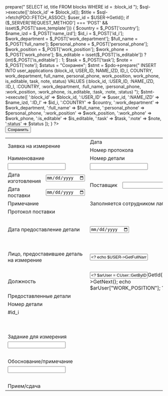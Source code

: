 <?
require("../header.php");
$dsn = 'mysql:host=localhost;dbname=test_db';
$username = 'root';
$password = 'root';

$pdo = new PDO($dsn, $username, $password);
$title = "";
$block_id = isset($_GET['block_id']) ? intval($_GET['block_id']) : 0;
$sql = $pdo->prepare("
SELECT id, title FROM blocks WHERE id = :block_id
");
$sql->execute([':block_id' => $block_id]);
$title = $sql->fetch(PDO::FETCH_ASSOC);

$user_id = $USER->GetId();
if ($_SERVER['REQUEST_METHOD'] === 'POST' && isset($_POST['save_template'])) {
	$country = $_POST['country'];
	$name_izd = $_POST['name_izd'];
	$id_i = $_POST['id_i'];
	$work_department = $_POST['work_department'];
	$full_name = $_POST['full_name'];
	$personal_phone = $_POST['personal_phone'];
	$work_position = $_POST['work_position'];
	$work_phone = $_POST['work_phone'];
	$is_editable = isset($_POST['is_editable']) ? (int)$_POST['is_editable'] : 1;
	$task = $_POST['task'];
	$note = $_POST['note'];
	$status = "Сохранен";
	$stmt = $pdo->prepare("
	INSERT INTO user_applications (block_id, USER_ID, NAME_IZD, ID_I, COUNTRY, work_department, full_name, personal_phone, work_position, work_phone, is_editable, task, note, status)
VALUES (:block_id, :USER_ID, :NAME_IZD, :ID_I, :COUNTRY, :work_department, :full_name, :personal_phone, :work_position, :work_phone, :is_editable, :task, :note, :status)
	");
	$stmt->execute([
	':block_id' => $block_id,
	':USER_ID' => $user_id,
	':NAME_IZD' => $name_izd,
	':ID_I' => $id_i,
	':COUNTRY' => $country,
	':work_department' => $work_department,
	':full_name' => $full_name,
	':personal_phone' => $personal_phone,
	':work_position' => $work_position,
	':work_phone' => $work_phone,
	':is_editable' => $is_editable,
	':task' => $task,
	':note' => $note,
	':status' => $status
	]);
}
?>
<!-- jQuery -->

<script src="https://code.jquery.com/jquery-3.6.0.min.js"></script>

<!-- Bootstrap CSS -->
<link href="https://stackpath.bootstrapcdn.com/bootstrap/4.5.2/css/bootstrap.min.css" rel="stylesheet">

<!-- Bootstrap JS (зависит от jQuery) -->
<script src="https://stackpath.bootstrapcdn.com/bootstrap/4.5.2/js/bootstrap.bundle.min.js"></script>

<style>
        .suggestions {
            border: 1px solid #ccc;
            max-width: 300px;
            position: absolute;
            background: white;
            z-index: 10;
        }

        .suggestions div {
            padding: 5px;
            cursor: pointer;
        }

        .suggestions div:hover {
            background-color: #f0f0f0;
        }
    </style>
<form method="POST">
 <button type="submit" name="save_template">Сохранить</button>
	<table class="form">
	<tbody>
	<tr>
		<td rowspan="2" colspan="2">
			 Заявка на измерение<br>
		</td>
		<td rowspan="1" colspan="2">
			 Дата
		</td>
		<td rowspan="1" colspan="2">
			 <? echo date("d.m.y"); ?> <br>
		</td>
	</tr>
	<tr>
		<td colspan="2">
			 Номер протокола
		</td>
		<td colspan="2">
			 <? echo $title['title']; ?>-<? echo date("Y"); ?>-id
		</td>
	</tr>
	<tr>
		<td colspan="2" style="width:100px">
			 Наименование
		</td>
		<td colspan="2">
			 Номер детали
		</td>
		<td colspan="2">
			 Дата предоставления на замер
		</td>
	</tr>
	<tr>
		<td colspan="2">
 <label for="NAME_IZD"></label> <input type="text" id="field2" name="name_izd">
	<div id="suggestions2" class="suggestions"></div>
		</td>
		<td colspan="2">
 <label for="id_i"></label> <input type="text" id="field1" name="id_i">
	<div id="suggestions1" class="suggestions"></div>
		</td>
		<td colspan="2">
			 <input type="date" id="date" name="date">
		</td>
	</tr>
	<tr>
		<td colspan="1">
			 Дата изготовления
		</td>
		<td rowspan="1">
			<input type="date" id="date" name="date">
		</td>
		<td rowspan="2" colspan="1">
			 Поставщик
		</td>
		<td rowspan="2">
 <label for="COUNTRY"></label> <input type="text" id="COUNTRY" name="country" readonly=""><br>
		</td>
		<td rowspan="2" colspan="1">
			 Количество
		</td>
		<td rowspan="2">
			 <label for="count"></label> <input type="text" id="count" name="count"> <br>
		</td>
	</tr>
	<tr>
		<td colspan="1">
			Дата поставки⁠
		</td>
		<td rowspan="1">
			<input type="date" id="date" name="date">
		</td>
	</tr>
	<tr>
		<td colspan="2">
			 Примечание
		</td>
		<td colspan="4">
			 Заполняется сотрудником лаборатории
		</td>
	</tr>
	<tr>
		<td colspan="6">
			 Протокол поставки
		</td>
	</tr>
	<tr>
		<td colspan="2">
			Дата предоставление детали
		</td>
		<td colspan="2">
			<input type="date" id="date" name="date">
		</td>
		<td colspan="1">
			 Цех/отдел
		</td>
		<td rowspan="1">
 <input type="text" id="WORK_DEPARTMENT" name="work_department" readonly="" value="<? $arUser = CUser::GetByID($GLOBALS["USER"]->GetId())->GetNext(); echo $arUser["WORK_DEPARTMENT"]; ?>">
		</td>
	</tr>
	<tr>
		<td colspan="2">
			 Лицо, предоставившее деталь на измерение
		</td>
		<td colspan="2" name="full_name">
 <input type="text" id="FULL_NAME" name="full_name" readonly="" value="<? echo $USER->GetFullName();?>">
		</td>
		<td colspan="1">
			 Тел.
		</td>
		<td colspan="1">
 <input type="text" id="PERSONAL_PHONE" name="personal_phone" readonly="" value="<? $arUser = CUser::GetByID($GLOBALS["USER"]->GetId())->GetNext(); echo $arUser["PERSONAL_PHONE"]; ?>">
		</td>
	</tr>
	<tr>
		<td colspan="2">
			 Должность
		</td>
		<td colspan="2">
 <input type="text" id="WORK_POSITION" name="work_position" readonly="" value="<? $arUser = CUser::GetByID($GLOBALS["USER"]->GetId())->GetNext(); echo $arUser["WORK_POSITION"]; ?>">
		</td>
		<td colspan="1">
			 Тел. рабочий
		</td>
		<td colspan="1">
			<input type="text" id="WORK_PHONE" name="work_phone" readonly="" value="<? $arUser = CUser::GetByID($GLOBALS["USER"]->GetId())->GetNext(); echo $arUser["WORK_PHONE"]; ?>"> 
		</td>
	</tr>
	<tr>
		<td colspan="6">
			 Предоставленные детали
		</td>
	</tr>
	<tr>
		<td colspan="4">
			 Номер детали
		</td>
		<td rowspan="1">
			 Наименование
		</td>
		<td rowspan="1">
			 VIN/Шасси (#CAD Model)
		</td>
	</tr>
	<tr>
		<td colspan="4">
			#id_i
		</td>
		<td colspan="1">
			#NAME_IZD
		</td>
		<td colspan="1">
 <br>
		</td>
	</tr>
	<tr>
		<td colspan="4">
		</td>
		<td colspan="1">
 <br>
		</td>
		<td colspan="1">
 <br>
		</td>
	</tr>
	<tr>
		<td colspan="4">
 <br>
		</td>
		<td colspan="1">
 <br>
		</td>
		<td colspan="1">
 <br>
		</td>
	</tr>
	<tr>
		<td colspan="6">
			 Задание для измерения
		</td>
	</tr>
	<tr>
		<td colspan="6">
			<input type="text" id="task" name="task"> <br>
		</td>
	</tr>
	<tr>
		<td colspan="6">
 <br>
		</td>
	</tr>
	<tr>
		<td colspan="6">
			 Обоснование/примечание
		</td>
	</tr>
	<tr>
		<td colspan="6">
			<input type="text" id="note" name="note"> <br>
		</td>
	</tr>
	<tr>
		<td colspan="6">
 <br>
		</td>
	</tr>
	<tr>
		<td colspan="6">
			 Прием/сдача
		</td>
	</tr>
	</tbody>
	</table>
</form>
